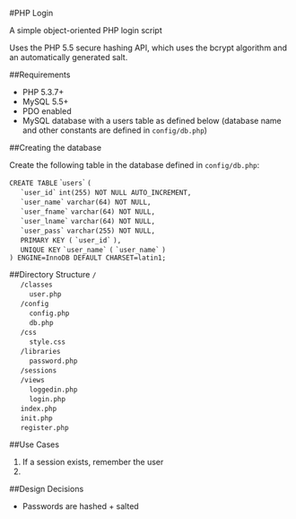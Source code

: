#PHP Login

A simple object-oriented PHP login script

Uses the PHP 5.5 secure hashing API, which uses the bcrypt algorithm and an automatically generated salt. 

##Requirements
* PHP 5.3.7+
* MySQL 5.5+
* PDO enabled
* MySQL database with a users table as defined below (database name and other constants are defined in `config/db.php`)

##Creating the database

Create the following table in the database defined in `config/db.php`:

`CREATE TABLE` \``users`\` `(` <br/>
&nbsp;&nbsp;&nbsp;&nbsp;
`` `user_id` `` `int(255) NOT NULL AUTO_INCREMENT,`<br/>
&nbsp;&nbsp;&nbsp;&nbsp;
`` `user_name` `` `varchar(64) NOT NULL,`<br/>
&nbsp;&nbsp;&nbsp;&nbsp;
`` `user_fname` `` `varchar(64) NOT NULL,`<br/>
&nbsp;&nbsp;&nbsp;&nbsp;
`` `user_lname` `` `varchar(64) NOT NULL,`<br/>
&nbsp;&nbsp;&nbsp;&nbsp;
`` `user_pass` `` `varchar(255) NOT NULL,`<br/>
&nbsp;&nbsp;&nbsp;&nbsp;
`PRIMARY KEY (` `` `user_id` `` `),`<br/>
&nbsp;&nbsp;&nbsp;&nbsp;
`UNIQUE KEY` `` `user_name` `` `(` `` `user_name` `` `)`<br/>
`) ENGINE=InnoDB DEFAULT CHARSET=latin1;`


##Directory Structure
`/`
<br>&nbsp;&nbsp;&nbsp;&nbsp;
`/classes`
<br>&nbsp;&nbsp;&nbsp;&nbsp;&nbsp;&nbsp;&nbsp;&nbsp;
`user.php`
<br>&nbsp;&nbsp;&nbsp;&nbsp;
`/config`
<br>&nbsp;&nbsp;&nbsp;&nbsp;&nbsp;&nbsp;&nbsp;&nbsp;
`config.php`
<br>&nbsp;&nbsp;&nbsp;&nbsp;&nbsp;&nbsp;&nbsp;&nbsp;
`db.php`
<br>&nbsp;&nbsp;&nbsp;&nbsp;
`/css`
<br>&nbsp;&nbsp;&nbsp;&nbsp;&nbsp;&nbsp;&nbsp;&nbsp;
`style.css`
<br>&nbsp;&nbsp;&nbsp;&nbsp;
`/libraries` 
<br>&nbsp;&nbsp;&nbsp;&nbsp;&nbsp;&nbsp;&nbsp;&nbsp;
`password.php`
<br>&nbsp;&nbsp;&nbsp;&nbsp;
`/sessions` 
<br>&nbsp;&nbsp;&nbsp;&nbsp;
`/views` 
<br>&nbsp;&nbsp;&nbsp;&nbsp;&nbsp;&nbsp;&nbsp;&nbsp;
`loggedin.php`
<br>&nbsp;&nbsp;&nbsp;&nbsp;&nbsp;&nbsp;&nbsp;&nbsp;
`login.php`
<br>&nbsp;&nbsp;&nbsp;&nbsp;
`index.php`
<br>&nbsp;&nbsp;&nbsp;&nbsp;
`init.php`
<br>&nbsp;&nbsp;&nbsp;&nbsp;
`register.php`


##Use Cases

1. If a session exists, remember the user
2. 

##Design Decisions
* Passwords are hashed + salted



